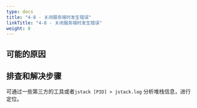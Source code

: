 ```yaml
---
type: docs
title: "4-8 - 关闭服务端时发生错误"
linkTitle: "4-8 - 关闭服务端时发生错误"
weight: 8
---
```


## 可能的原因


## 排查和解决步骤

可通过一些第三方的工具或者`jstack [PID] > jstack.log` 分析堆栈信息，进行定位。

<p style="margin-top: 8rem;"> </p>